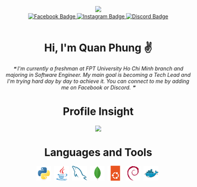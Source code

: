 <div id="header" align="center">
  <img src="https://media.giphy.com/media/M9gbBd9nbDrOTu1Mqx/giphy.gif" width="100"/>
</div>

<div id="badges" align="center">
<a href="https://www.facebook.com/quandepptroai">
    <img src="https://img.shields.io/badge/Facebook-1877F2?style=for-the-badge&logo=facebook&logoColor=white" alt="Facebook Badge"/>
  </a>
  <a href="https://www.instagram.com/_quanphungg_">
    <img src="https://img.shields.io/badge/Instagram-E4405F?style=for-the-badge&logo=instagram&logoColor=white" alt="Instagram Badge"/>
  </a>
  <a href="https://discordapp.com/users/360372848570662912">
    <img src="https://img.shields.io/badge/Discord-5865F2?logo=discord&logoColor=fff&style=for-the-badge" alt="Discord Badge"/>
  </a>
</div>

<div id="github-page-view" align="center"> 
	<img src="https://komarev.com/ghpvc/?username=quanphungg&style=flat-square&color=blue" alt=""/>
</div>

<div id="hello-message" align="center">
<h1> Hi, I'm Quan Phung ✌️ </h1>
	
<div id="introduction-about-myself" align="center">
		<i>
		❝ I'm currently a freshman at FPT University Ho Chi Minh branch and majoring in Software Engineer. My main goal
		is becoming a Tech Lead and I'm trying hard day by day to achieve it. You can connect to me by adding me 
		on Facebook or Discord. ❞
		</i>
	</div>
	
<div id="statistic-message" align="center">
		<h1>Profile Insight</h1>
	</div>
	
<div id="statistic" align="center">
	<a href="https://github.com/anuraghazra/github-readme-stats">
	  	<img height=200 align="center" src="https://github-readme-stats.vercel.app/api?username=quanphungg&show_icons=true&theme=transparent" />
	</a>
</div>
	
<div id="tools" align="center">
	<h1>Languages and Tools</h1>
	<img src="https://github.com/devicons/devicon/blob/master/icons/python/python-original.svg" title="Python" alt="Python" width="40" height="40"/>&nbsp;
	<img src="https://github.com/devicons/devicon/blob/master/icons/java/java-original.svg" title="Java" alt="Java" width="40" height="40"/>&nbsp;
	<img src="https://github.com/devicons/devicon/blob/master/icons/mysql/mysql-original.svg" title="MySQL" alt="MySQL" width="40" height="40"/>&nbsp;
	<img src="https://github.com/devicons/devicon/blob/master/icons/mongodb/mongodb-original.svg" title="MongoDB" alt="MongoDB" width="40" height="40"/>&nbsp;
	<img src="https://github.com/devicons/devicon/blob/master/icons/ubuntu/ubuntu-plain.svg" title="Ubuntu" alt="Ubuntu" width="40" height="40"/>&nbsp;
	<img src="https://github.com/devicons/devicon/blob/master/icons/debian/debian-original.svg" title="Debian" alt="Debian" width="40" height="40"/>&nbsp;
	<img src="https://github.com/devicons/devicon/blob/master/icons/docker/docker-original.svg" title="Docker" alt="Docker" width="40" height="40"/>&nbsp;
</div>



